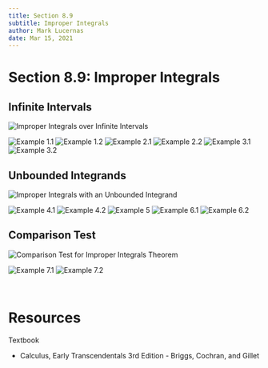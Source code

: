 ```yaml
---
title: Section 8.9
subtitle: Improper Integrals
author: Mark Lucernas
date: Mar 15, 2021
---
```



# Section 8.9: Improper Integrals

## Infinite Intervals

![Improper Integrals over Infinite Intervals](../../../../../files/winter-2021/MATH-151/notes/ch-8/sec_8-9_infinite_intervals.png)

![Example 1.1](../../../../../files/winter-2021/MATH-151/notes/ch-8/sec_8-9_example-1.1.png)
![Example 1.2](../../../../../files/winter-2021/MATH-151/notes/ch-8/sec_8-9_example-1.2.png)
![Example 2.1](../../../../../files/winter-2021/MATH-151/notes/ch-8/sec_8-9_example-2.1.png)
![Example 2.2](../../../../../files/winter-2021/MATH-151/notes/ch-8/sec_8-9_example-2.2.png)
![Example 3.1](../../../../../files/winter-2021/MATH-151/notes/ch-8/sec_8-9_example-3.1.png)
![Example 3.2](../../../../../files/winter-2021/MATH-151/notes/ch-8/sec_8-9_example-3.2.png)

## Unbounded Integrands

![Improper Integrals with an Unbounded Integrand](../../../../../files/winter-2021/MATH-151/notes/ch-8/sec_8-9_unbounded_integrand.png)

![Example 4.1](../../../../../files/winter-2021/MATH-151/notes/ch-8/sec_8-9_example-4.1.png)
![Example 4.2](../../../../../files/winter-2021/MATH-151/notes/ch-8/sec_8-9_example-4.2.png)
![Example 5](../../../../../files/winter-2021/MATH-151/notes/ch-8/sec_8-9_example-5.png)
![Example 6.1](../../../../../files/winter-2021/MATH-151/notes/ch-8/sec_8-9_example-6.1.png)
![Example 6.2](../../../../../files/winter-2021/MATH-151/notes/ch-8/sec_8-9_example-6.2.png)

## Comparison Test

![Comparison Test for Improper Integrals Theorem](../../../../../files/winter-2021/MATH-151/notes/ch-8/sec_8-9_comparison_test.png)

![Example 7.1](../../../../../files/winter-2021/MATH-151/notes/ch-8/sec_8-9_example-7.1.png)
![Example 7.2](../../../../../files/winter-2021/MATH-151/notes/ch-8/sec_8-9_example-7.2.png)

<br>

# Resources

Textbook

+ Calculus, Early Transcendentals 3rd Edition - Briggs, Cochran, and Gillet
